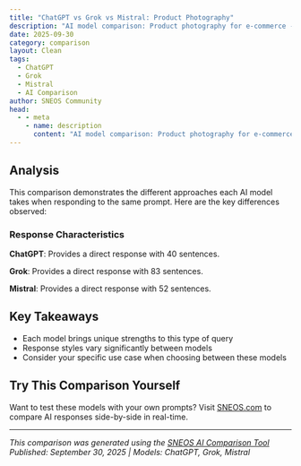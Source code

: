 ```yaml
---
title: "ChatGPT vs Grok vs Mistral: Product Photography"
description: "AI model comparison: Product photography for e-commerce - sell more with better images..."
date: 2025-09-30
category: comparison
layout: Clean
tags:
  - ChatGPT
  - Grok
  - Mistral
  - AI Comparison
author: SNEOS Community
head:
  - - meta
    - name: description
      content: "AI model comparison: Product photography for e-commerce - sell more with better images..."
---
```


<ChatComparison
  title="ChatGPT vs Grok vs Mistral: Product Photography"
  prompt="Product photography for e-commerce - sell more with better images"
  :responses='{
    "ChatGPT": "Absolutely! High-quality product photography is crucial for e-commerce success because it directly impacts how customers perceive your products and influences their buying decisions. Here are some tips and best practices to help you sell more with better images:\n\n### 1. Use High-Resolution Images\n- Ensure your images are clear and sharp.\n- Avoid pixelation by using the right camera settings or professional equipment.\n- High-resolution images allow customers to zoom in and see details.\n\n### 2. Use a Clean, Consistent Background\n- White or neutral backgrounds make products stand out.\n- Consistency across all product images helps maintain a professional and cohesive look.\n- You can use photo editing to remove or adjust backgrounds if needed.\n\n### 3. Proper Lighting\n- Use natural light when possible or invest in softbox lighting to reduce harsh shadows.\n- Even lighting helps showcase the true color and features of the product.\n- Avoid reflections and glare, especially on shiny products.\n\n### 4. Show Multiple Angles and Details\n- Provide images from different angles (front, back, side, top).\n- Include close-ups of important product features or textures.\n- This helps customers get a comprehensive view and reduces uncertainty.\n\n### 5. Use Lifestyle Images\n- Show the product in use or in a relevant setting.\n- Lifestyle images help customers visualize how the product fits in their lives.\n- They enhance emotional connection and storytelling.\n\n### 6. Optimize for Mobile\n- Ensure your images look good and load quickly on mobile devices.\n- Optimize file sizes without compromising quality.\n\n### 7. Consistent Image Size and Format\n- Use standard dimensions for all product images.\n- Common formats are JPEG or PNG.\n\n### 8. Edit Images Professionally\n- Adjust brightness, contrast, and color balance.\n- Remove any imperfections or distractions.\n- Maintain a natural and true-to-life look.\n\n### 9. Use 360-Degree Views or Videos (Optional)\n- Interactive images can increase engagement.\n- Videos showing the product in action help build trust.\n\n### 10. Test and Analyze\n- A/B test different image styles to see what converts better.\n- Use analytics to track the impact on sales.\n\n---\n\nBy investing time and resources into high-quality product photography, you create a better shopping experience, build trust with your customers, and ultimately increase sales. If you need help with setting up product photography or would like recommendations on equipment and tools, feel free to ask!",
    "Grok": "Product photography for e-commerce is a critical component of online selling. High-quality images can significantly boost sales by attracting customers, building trust, and showcasing your products in the best possible light. Below, I\u2019ll break down why better images help you sell more and provide actionable tips for improving your product photography.\n\n---\n\n### Why Better Product Images Help You Sell More\n1. **First Impressions Matter**: In e-commerce, images are often the first interaction customers have with your product. A clear, professional photo can grab attention and make potential buyers more likely to click on your listing.\n2. **Builds Trust**: High-quality images signal professionalism and reliability. Poor, blurry, or low-resolution images can make customers question the quality of your product or business.\n3. **Reduces Returns**: Detailed and accurate photos help customers understand what they\u2019re buying, reducing the likelihood of mismatches between expectation and reality.\n4. **Increases Conversion Rates**: Studies show that better visuals can increase conversion rates by up to 30%. Customers are more likely to purchase when they can clearly see the product details.\n5. **Stands Out in a Competitive Market**: With countless sellers on platforms like Amazon, eBay, or Shopify, professional photos help differentiate your products from competitors.\n\n---\n\n### Tips for Better Product Photography for E-commerce\n#### 1. Invest in the Right Equipment\n- **Camera**: A DSLR or even a high-quality smartphone camera (like the latest iPhones or Google Pixels) can work for e-commerce photography. Focus on good resolution and manual settings for better control.\n- **Tripod**: Stabilize your shots to avoid blur and maintain consistency across images.\n- **Lighting**: Use natural light or invest in softbox lights or ring lights to ensure even, diffused lighting without harsh shadows.\n- **Background**: A white or neutral background is standard for most e-commerce platforms as it highlights the product and meets marketplace guidelines (e.g., Amazon requires a white background for main images).\n- **Reflectors/Diffusers**: These help manage light and reduce shadows for a polished look.\n\n#### 2. Master Lighting Techniques\n- Avoid harsh direct light; it creates unwanted shadows and glare. Use diffused lighting (softboxes, diffusers, or shoot near a window with indirect sunlight).\n- For consistent results, shoot at the same time of day if using natural light, or use artificial lighting setups.\n- Highlight product texture and details by experimenting with side lighting or backlighting.\n\n#### 3. Follow E-commerce Image Guidelines\n- Most platforms like Amazon, eBay, and Etsy have specific image requirements:\n  - Use a pure white background (RGB 255, 255, 255) for the main image.\n  - Ensure the product fills at least 85% of the frame.\n  - Use high-resolution images (minimum 1000x1000 pixels) to enable zoom features.\n  - Avoid text, logos, or watermarks on the main image unless allowed.\n\n#### 4. Show Multiple Angles and Details\n- Provide 5-8 images per product, including:\n  - Front, side, and back views.\n  - Close-ups of unique features, textures, or labels.\n  - Images showing scale (e.g., next to a common object like a coin or hand).\n  - Lifestyle shots or product-in-use images (if allowed by the platform) to help customers visualize the product in their lives.\n\n#### 5. Maintain Consistency\n- Use the same background, lighting, and angles across all products to create a cohesive look for your store.\n- Consistent branding builds recognition and trust with customers.\n\n#### 6. Use Props and Context Sparingly\n- For secondary images, props or lifestyle settings can add context (e.g., a coffee mug on a cozy table), but keep the focus on the product.\n- Avoid clutter\u2014props should enhance, not distract.\n\n#### 7. Edit Your Photos\n- Use editing software like Adobe Lightroom, Photoshop, or free tools like GIMP or Canva to enhance your images.\n- Adjust brightness, contrast, and sharpness to make the product pop.\n- Remove imperfections or dust spots, but don\u2019t over-edit\u2014ensure the product looks realistic.\n\n#### 8. Optimize for Web Use\n- Compress images to reduce loading times without sacrificing quality (tools like TinyPNG can help).\n- Use the correct file format (JPEG is standard for e-commerce as it balances quality and file size).\n\n#### 9. Test and Analyze\n- A/B test different images to see which ones drive more clicks and conversions.\n- Use analytics tools (available on platforms like Shopify or Amazon) to track how images impact sales.\n\n#### 10. Consider Hiring a Professional (If Budget Allows)\n- If you\u2019re unable to achieve the desired results, hiring a professional product photographer can be a worthwhile investment, especially for high-value or complex products.\n\n---\n\n### Additional Tips for Specific E-commerce Platforms\n- **Amazon**: Follow Amazon\u2019s strict image guidelines (white background, no text on main image, high resolution). Use infographics or lifestyle images in secondary slots to highlight features.\n- **Etsy**: Focus on artistic, lifestyle shots that appeal to handmade or unique product buyers while maintaining clear, detailed main images.\n- **Shopify**: Leverage high-quality images and use apps like Product Photo Editor to streamline editing and formatting.\n\n---\n\n### Common Mistakes to Avoid\n1. **Poor Lighting**: Dark or unevenly lit images make products look unappealing.\n2. **Cluttered Backgrounds**: Distracting backgrounds take attention away from the product.\n3. **Blurry Images**: Always use a tripod or stable surface to avoid camera shake.\n4. **Inaccurate Colors**: Ensure the product color in photos matches real life to avoid customer dissatisfaction.\n5. **Ignoring Platform Rules**: Non-compliant images can result in rejected listings or lower visibility.\n\n---\n\n### Conclusion\nBetter product photography directly translates to higher sales in e-commerce. By investing time, effort, or budget into high-quality images, you can create a professional online presence that attracts customers and builds trust. Start with the basics\u2014good lighting, a clean background, and clear angles\u2014and gradually refine your approach based on customer feedback and platform performance data. If done right, your images can be a powerful tool to drive clicks, conversions, and long-term success.\n\nIf you have specific products or challenges in mind (e.g., jewelry, clothing, or large items), let me know, and I can provide tailored advice!",
    "Mistral": "Product photography is a crucial aspect of e-commerce, as it significantly influences purchasing decisions. High-quality, compelling images can help sell more products by showcasing them in the best possible light. Here are some tips to improve your product photography for e-commerce:\n\n### 1. **Use High-Quality Equipment**\n- **Camera:** Invest in a good-quality camera or use a high-resolution smartphone.\n- **Lenses:** Use appropriate lenses for different types of products.\n- **Lighting:** Natural light is often best, but studio lighting can provide consistency.\n\n### 2. **Consistent Backgrounds**\n- **White Backgrounds:** These are standard for many e-commerce platforms and help keep the focus on the product.\n- **Lifestyle Shots:** Show the product in use to give customers a sense of scale and context.\n\n### 3. **Multiple Angles**\n- **360-Degree Views:** If possible, provide a 360-degree view of the product.\n- **Close-Ups:** Show detailed shots of important features.\n\n### 4. **Proper Lighting**\n- **Soft Lighting:** Avoid harsh shadows by using diffusers or softboxes.\n- **Natural Light:** Use natural light when possible, but ensure it\u0027s consistent.\n\n### 5. **High Resolution**\n- **Image Quality:** Ensure images are high resolution but optimized for web to avoid slow loading times.\n- **Zoom Feature:** Allow customers to zoom in on images to see details.\n\n### 6. **Consistent Editing**\n- **Color Correction:** Ensure colors are accurate and consistent.\n- **Cropping:** Crop images consistently to maintain a professional look.\n\n### 7. **Show Variants**\n- **Different Colors:** Show all available colors and variations.\n- **Sizes:** If applicable, show different sizes or models.\n\n### 8. **Use Props and Models**\n- **Props:** Use relevant props to enhance the product\u0027s appeal.\n- **Models:** For clothing and accessories, use models to show fit and style.\n\n### 9. **Tell a Story**\n- **Lifestyle Images:** Show the product in a real-life setting to help customers visualize using it.\n- **Emotional Appeal:** Create images that evoke emotions related to the product.\n\n### 10. **Optimize for Mobile**\n- **Responsive Design:** Ensure images look good on all devices, including mobile phones.\n- **Fast Loading:** Optimize images for fast loading times to improve user experience.\n\n### 11. **Use Alt Text**\n- **SEO Benefits:** Use descriptive alt text for images to improve search engine optimization.\n- **Accessibility:** Make your site more accessible to visually impaired users.\n\n### 12. **Consistent Branding**\n- **Style Guide:** Follow a consistent style guide for all product images.\n- **Brand Colors:** Use brand colors and themes in your images.\n\n### 13. **Customer Reviews and Testimonials**\n- **User-Generated Content:** Include images from customer reviews to build trust.\n- **Before and After:** Show before and after images if applicable.\n\n### 14. **Interactive Elements**\n- **Video:** Include short videos or GIFs to show the product in action.\n- **Augmented Reality:** Use AR to let customers virtually try on or place the product.\n\n### 15. **Professional Help**\n- **Hire a Photographer:** If budget allows, hire a professional photographer.\n- **Editing Services:** Use professional editing services to enhance your images.\n\n### Tools and Software\n- **Adobe Photoshop:** For advanced editing.\n- **Lightroom:** For batch editing and color correction.\n- **Canva:** For quick and easy editing and design.\n\nBy focusing on these elements, you can create compelling product images that not only attract customers but also drive more sales."
  }'
  published-date="22:46"
/>

## Analysis

This comparison demonstrates the different approaches each AI model takes when responding to the same prompt. Here are the key differences observed:

### Response Characteristics

**ChatGPT**: Provides a direct response with 40 sentences. 

**Grok**: Provides a direct response with 83 sentences. 

**Mistral**: Provides a direct response with 52 sentences. 

## Key Takeaways

- Each model brings unique strengths to this type of query
- Response styles vary significantly between models
- Consider your specific use case when choosing between these models

## Try This Comparison Yourself

Want to test these models with your own prompts? Visit [SNEOS.com](https://sneos.com) to compare AI responses side-by-side in real-time.

---

*This comparison was generated using the [SNEOS AI Comparison Tool](https://sneos.com)*
*Published: September 30, 2025 | Models: ChatGPT, Grok, Mistral*
